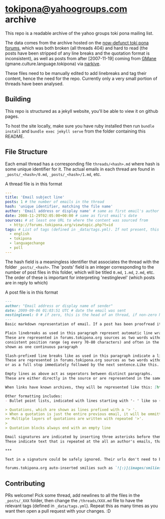# tokipona@yahoogroups.com archive
This repo is a readable archive of the yahoo groups toki pona mailing list.

The data comes from the archive hosted on the [now-defunct toki pona forums](http://forums.tokipona.org/), which was both broken (all threads 404) and hard to read (the posts have been stripped of any line breaks and the quotation format is inconsistent), as well as posts from after [2007-11-19] coming from [GMane](https://gmane.io/) (gmane.culture.language.tokipona) via [narkive](https://tokipona.yahoogroups.narkive.com/).

These files need to be manually edited to add linebreaks and tag their content, hence the need for the repo. 
Currently only a very small portion of threads have been analysed.

## Building
This repo is structured as a jekyll website, you'll be able to view it on github pages.

To host the site locally, make sure you have ruby installed then run `bundle install` and `bundle exec jekyll serve` from the folder containing this README.

## File Structure

Each email thread has a corresponding file `threads/<hash>.md` where hash is some unique identifier for it. The actual emails in each thread are found in `_posts/_<hash>/0.md`, `_posts/_<hash>/1.md`, etc.

A thread file is in this format
```yml
---
title: 'Email subject line'
posts: 1 # the number of emails in the thread
hash: 'unique identifier, matching the file name'
author: 'Email address or display name' # same as first email's author
date: 2008-11-29T02:05:00+00:00 # same as first email's date
sources: # at least one URL to where the content was sourced from
  - http://forums.tokipona.org/viewtopic.php?t=id
tags: # List of tags (defined in _data/tags.yml). If not present, this indicates the thread has not been analysed.
  - english
  - tokipona
  - languagechange
  - poll
---
```
The hash field is a meaningless identifier that associates the thread with the folder `_posts/_<hash>`. The 'posts' field is an integer corresponding to the number of post files in this folder, which will be titled `0.md`, `1.md`, `2.md`, etc. The order of these is important for interpreting 'nestinglevel' (which posts are in reply to which)

A post file is in this format
```md
---
author: "Email address or display name of sender"
date: 2009-09-06 01:03:51 UTC # date the email was sent
nestinglevel: 0 # if zero, this is the head of an thread, if non-zero N then this is in reply to the most recent email with nestinglevel N-1 (in the current thread with maximum filename id less than the current)
---
Basic markdown representation of email. If a post has been proofread it will be in the following format, otherwise it could be anything.

Plain linebreaks as used in this paragraph represent automatic line wrapping inserted by the original archive's source.
These are represented in forums.tokipona.org sources as two words without a space between (likethis) which occur in a 
consistent position range (eg every 70-80 characters) and often in the middle of sentences. These should probably be
shown as one continuous paragraph

Slash-prefixed line breaks like as used in this paragraph indicate a line break intended by the author.\
These are represented in forums.tokipona.org sources as two words without a space between that occur outside of the normal word wrap wrange, \
or as a full stop immediately followed by the next sentence.Like this.

Empty lines as above act as seperators between distinct paragraphs. 
These are either directly in the source or are representend in the same way as slash-prefixed line breaks but where a paragraph break makes more sense (ie when introducing a new topic, when doing anything but comparing lines side by side).

When links have known archives, they will be represented like this: [https://web.archive.org/](https://web.archive.org/web/20020124143456/http://web.archive.org/index.html) or wikipedia ?oldid= urls prefered. When they don't, they will just be represented as plaintext urls like https://tokipona.org/.

Other formatting includes:
- Bullet point lists, indicated with lines starting with '- ' like so (it's okay to just show these in plaintext)

> Quotations, which are shown as lines prefixed with a '> '.
> When a quotation is just the entire previous email, it will be ommitted.
>> Multiple layers of quotations are written with repeated '>'.
>
> Quotation blocks always end with an empty line

Email signatures are indicated by inserting three asterisks before them.
These indicate text that is repeated at the all an author's emails, that is generally irrelevant to the topic at hand. 

***

Text in a signature could be safely ignored. Their urls don't need to be archived.

forums.tokipona.org auto-inserted smilies such as `![:)](images/smilies/icon_e_smile.gif "Smile")`, which should be restored to their original text form (eg `:)`).
```

## Contributing
PRs welcome! Pick some thread, add newlines to all the files in the `_posts/_XXX` folder, then change the `/threads/XXX.md` file to have the relevant tags (defined in `_data/tags.yml`). Repeat this as many times as you want then open a pull request with your changes. :D